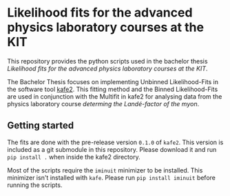 # Likelihood fits for the advanced physics laboratory courses at the KIT

This repository provides the python scripts used in the bachelor thesis
*Likelihood fits for the advanced physics laboratory courses at the KIT*.

The Bachelor Thesis focuses on implementing Unbinned Likelihood-Fits in the software tool
[kafe2](https://github.com/dsavoiu/kafe2).
This fitting method and the Binned Likelihood-Fits are used in conjunction with the Multifit in kafe2 for analysing
data from the physics laboratory course
*determing the Landé-factor of the myon*.



## Getting started
The fits are done with the pre-release version `0.1.0` of `kafe2`.
This version is included as a git submodule in this repository. Please download it and run `pip install .` when inside the kafe2 directory.

Most of the scripts require the `iminuit` minimizer to be installed. This minimizer isn't installed with `kafe`.
Please run `pip install iminuit` before running the scripts.
